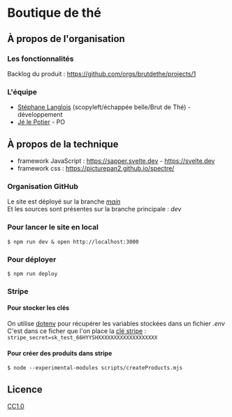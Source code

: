 # Boutique de thé

## À propos de l'organisation

### Les fonctionnalités 

Backlog du produit : https://github.com/orgs/brutdethe/projects/1

### L'équipe

- [Stéphane Langlois](https://github.com/pntbr) (scopyleft/échappée belle/Brut de Thé) - développement
- [Jé le Potier](https://www.theiere-tasse.com) - PO 

## À propos de la technique

- framework JavaScript : https://sapper.svelte.dev - https://svelte.dev
- framework css : https://picturepan2.github.io/spectre/

### Organisation GitHub

Le site est déployé sur la branche [_main_](https://github.com/brutdethe/shop/tree/main)  
Et les sources sont présentes sur la branche principale : _dev_

### Pour lancer le site en local

`$ npm run dev & open http://localhost:3000`

### Pour déployer 

`$ npm run deploy`

### Stripe

#### Pour stocker les clés

On utilise [dotenv](https://github.com/motdotla/dotenv) pour récupérer les variables stockées dans un fichier *.env*  
C'est dans ce ficher que l'on place la [clé stripe](https://dashboard.stripe.com/test/apikeys) :
`stripe_secret=sk_test_66HYYSHXXXXXXXXXXXXXXXXXXX`

#### Pour créer des produits dans stripe

`$ node --experimental-modules scripts/createProducts.mjs`

## Licence

[CC1.0](LICENSE)
